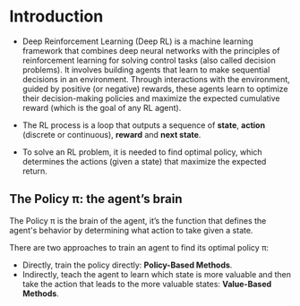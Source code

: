 # Introduction

- Deep Reinforcement Learning (Deep RL) is a machine learning framework that combines deep neural networks with the principles of reinforcement learning for solving control tasks (also called decision problems). It involves building agents that learn to make sequential decisions in an environment. Through interactions with the environment, guided by positive (or negative) rewards, these agents learn to optimize their decision-making policies and maximize the expected cumulative reward (which is the goal of any RL agent). 

- The RL process is a loop that outputs a sequence of **state**, **action** (discrete or continuous), **reward** and **next state**.

- To solve an RL problem, it is needed to find optimal policy, which determines the actions (given a state) that maximize the expected return.

## The Policy π: the agent’s brain

The Policy π is the brain of the agent, it’s the function that defines the agent's behavior by determining what action to take given a state.

There are two approaches to train an agent to find its optimal policy π:
- Directly, train the policy directly: **Policy-Based Methods**.
- Indirectly, teach the agent to learn which state is more valuable and then take the action that leads to the more valuable states: **Value-Based Methods**.